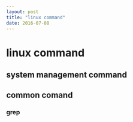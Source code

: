 ```yaml
---
layout: post
title: "linux command"
date: 2016-07-08
---
```


# linux command

## system management command

## common comand

### grep
